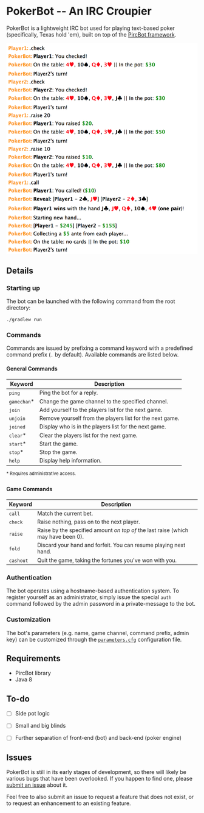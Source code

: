 PokerBot -- An IRC Croupier
===========================

PokerBot is a lightweight IRC bot used for playing text-based poker (specifically, Texas hold 'em), built on top of the [PircBot framework](http://www.jibble.org/pircbot.php).

![](misc/pokerbot_example_game.png)

Details
--------

### Starting up

The bot can be launched with the following command from the root directory:

```
./gradlew run
```

### Commands

Commands are issued by prefixing a command keyword with a predefined command prefix (`.` by default). Available commands are listed below.

#### General Commands

Keyword | Description
--------|------------
`ping` | Ping the bot for a reply.
`gamechan`* | Change the game channel to the specified channel.
`join` | Add yourself to the players list for the next game.
`unjoin` | Remove yourself from the players list for the next game.
`joined` | Display who is in the players list for the next game.
`clear`* | Clear the players list for the next game.
`start`* | Start the game.
`stop`* | Stop the game.
`help` | Display help information.

<sup>* Requires administrative access.

#### Game Commands

Keyword | Description
--------|------------
`call` | Match the current bet.
`check` | Raise nothing, pass on to the next player.
`raise` | Raise by the specified amount *on top of* the last raise (which may have been 0).
`fold` | Discard your hand and forfeit. You can resume playing next hand.
`cashout` | Quit the game, taking the fortunes you've won with you.

### Authentication

The bot operates using a hostname-based authentication system. To register yourself as an administrator, simply issue the special `auth` command followed by the admin password in a private-message to the bot.

### Customization

The bot's parameters (e.g. name, game channel, command prefix, admin key) can be customized through the [`parameters.cfg`](parameters.cfg) configuration file.

Requirements
------------

- PircBot library
- Java 8


To-do
-----

- [ ] Side pot logic
- [ ] Small and big blinds
- [ ] Further separation of front-end (bot) and back-end (poker engine)


Issues
------

PokerBot is still in its early stages of development, so there will likely be various bugs that have been overlooked. If you happen to find one, please [submit an issue](https://github.com/arshajii/pokerbot/issues/new) about it.

Feel free to also submit an issue to request a feature that does not exist, or to request an enhancement to an existing feature.



